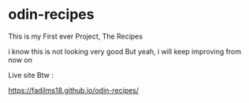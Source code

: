 # odin-recipes

This is my First ever Project, The Recipes 

i know this is not looking very good But yeah, i will keep improving from now on


Live site Btw : 

https://fadilms18.github.io/odin-recipes/

